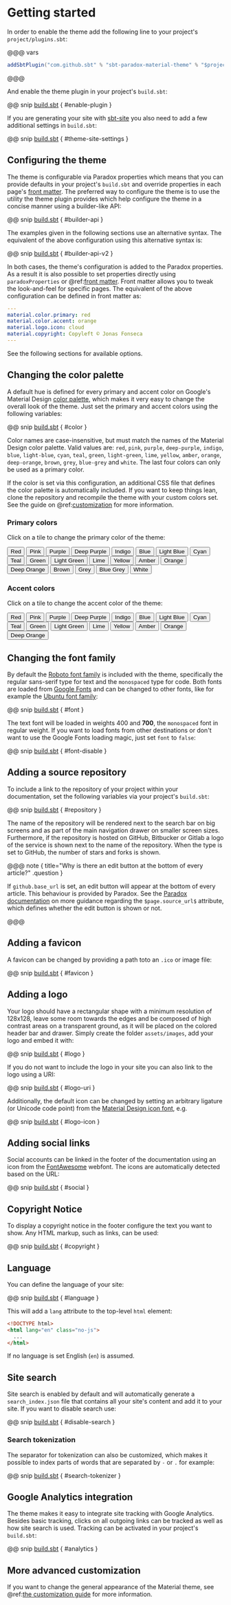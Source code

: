 # Getting started

In order to enable the theme add the following line to your
project's `project/plugins.sbt`:

@@@ vars
```sbt
addSbtPlugin("com.github.sbt" % "sbt-paradox-material-theme" % "$project.version$")
```
@@@

And enable the theme plugin in your project's `build.sbt`:

@@ snip [build.sbt]($root$/plugin/src/sbt-test/paradox/can-use-theme/build.sbt) { #enable-plugin }

If you are generating your site with [sbt-site] you also need to add a few
additional settings in `build.sbt`:

@@ snip [build.sbt]($root$/plugin/src/sbt-test/sbt-site/can-use-theme/build.sbt) { #theme-site-settings }

 [sbt-site]: http://www.scala-sbt.org/sbt-site/generators/paradox.html

## Configuring the theme

The theme is configurable via Paradox properties which means that you can
provide defaults in your project's `build.sbt` and override properties in each
page's [front matter]. The preferred way to configure the theme is to use the
utility the theme plugin provides which help configure the theme in a concise
manner using a builder-like API:

@@ snip [build.sbt]($root$/build.sbt) { #builder-api }

The examples given in the following sections use an alternative syntax.
The equivalent of the above configuration using this alternative syntax is:

@@ snip [build.sbt]($root$/build.sbt) { #builder-api-v2 }

In both cases, the theme's configuration is added to the Paradox properties. As
a result it is also possible to set properties directly using
`paradoxProperties` or @ref:[front matter]. Front matter allows you to tweak the
look-and-feel for specific pages. The equivalent of the above configuration can
be defined in front matter as:

```yaml
---
material.color.primary: red
material.color.accent: orange
material.logo.icon: cloud
material.copyright: Copyleft © Jonas Fonseca
---
```

See the following sections for available options.

 [front matter]: specimen/front-matter.md

## Changing the color palette

A default hue is defined for every primary and accent color on Google's
Material Design [color palette][10], which makes it very easy to change the
overall look of the theme. Just set the primary and accent colors using the
following variables:

@@ snip [build.sbt]($root$/build.sbt) { #color }

Color names are case-insensitive, but must match the names of the Material
Design color palette. Valid values are: `red`, `pink`, `purple`, `deep-purple`,
`indigo`, `blue`, `light-blue`, `cyan`, `teal`, `green`, `light-green`, `lime`,
`yellow`, `amber`, `orange`, `deep-orange`, `brown`, `grey`, `blue-grey`  and
`white`. The last four colors can only be used as a primary color.

If the color is set via this configuration, an additional CSS file that
defines the color palette is automatically included. If you want to keep things
lean, clone the repository and recompile the theme with your custom colors set.
See the guide on @ref:[customization](customization.md) for more information.

  [10]: http://www.materialui.co/colors

### Primary colors

Click on a tile to change the primary color of the theme:

<button data-md-color-primary="red">Red</button>
<button data-md-color-primary="pink">Pink</button>
<button data-md-color-primary="purple">Purple</button>
<button data-md-color-primary="deep-purple">Deep Purple</button>
<button data-md-color-primary="indigo">Indigo</button>
<button data-md-color-primary="blue">Blue</button>
<button data-md-color-primary="light-blue">Light Blue</button>
<button data-md-color-primary="cyan">Cyan</button>
<button data-md-color-primary="teal">Teal</button>
<button data-md-color-primary="green">Green</button>
<button data-md-color-primary="light-green">Light Green</button>
<button data-md-color-primary="lime">Lime</button>
<button data-md-color-primary="yellow">Yellow</button>
<button data-md-color-primary="amber">Amber</button>
<button data-md-color-primary="orange">Orange</button>
<button data-md-color-primary="deep-orange">Deep Orange</button>
<button data-md-color-primary="brown">Brown</button>
<button data-md-color-primary="grey">Grey</button>
<button data-md-color-primary="blue-grey">Blue Grey</button>
<button data-md-color-primary="white">White</button>

<script>
  var buttons = document.querySelectorAll("button[data-md-color-primary]");
  Array.prototype.forEach.call(buttons, function(button) {
    button.addEventListener("click", function() {
      document.body.dataset.mdColorPrimary = this.dataset.mdColorPrimary;
    })
  })
</script>

### Accent colors

Click on a tile to change the accent color of the theme:

<button data-md-color-accent="red">Red</button>
<button data-md-color-accent="pink">Pink</button>
<button data-md-color-accent="purple">Purple</button>
<button data-md-color-accent="deep-purple">Deep Purple</button>
<button data-md-color-accent="indigo">Indigo</button>
<button data-md-color-accent="blue">Blue</button>
<button data-md-color-accent="light-blue">Light Blue</button>
<button data-md-color-accent="cyan">Cyan</button>
<button data-md-color-accent="teal">Teal</button>
<button data-md-color-accent="green">Green</button>
<button data-md-color-accent="light-green">Light Green</button>
<button data-md-color-accent="lime">Lime</button>
<button data-md-color-accent="yellow">Yellow</button>
<button data-md-color-accent="amber">Amber</button>
<button data-md-color-accent="orange">Orange</button>
<button data-md-color-accent="deep-orange">Deep Orange</button>

<script>
  var buttons = document.querySelectorAll("button[data-md-color-accent]");
  Array.prototype.forEach.call(buttons, function(button) {
    button.addEventListener("click", function() {
      document.body.dataset.mdColorAccent = this.dataset.mdColorAccent;
    })
  })
</script>

## Changing the font family

By default the [Roboto font family][12] is included with the theme, specifically
the regular sans-serif type for text and the `monospaced` type for code. Both
fonts are loaded from [Google Fonts][13] and can be changed to other fonts,
like for example the [Ubuntu font family][14]:

@@ snip [build.sbt]($root$/build.sbt) { #font }

The text font will be loaded in weights 400 and **700**, the `monospaced` font
in regular weight. If you want to load fonts from other destinations or don't
want to use the Google Fonts loading magic, just set `font` to `false`:

@@ snip [build.sbt]($root$/build.sbt) { #font-disable }

  [12]: https://fonts.google.com/specimen/Roboto
  [13]: https://fonts.google.com
  [14]: https://fonts.google.com/specimen/Ubuntu

## Adding a source repository

To include a link to the repository of your project within your documentation,
set the following variables via your project's `build.sbt`:

@@ snip [build.sbt]($root$/build.sbt) { #repository }

The name of the repository will be rendered next to the search bar on big
screens and as part of the main navigation drawer on smaller screen sizes.
Furthermore, if the repository is hosted on GitHub, Bitbucker or Gitlab a logo
of the service is shown next to the name of the repository.
When the type is set to GitHub, the number of stars and forks is shown.

@@@ note { title="Why is there an edit button at the bottom of every article?" .question }

If `github.base_url` is set, an edit button will appear at the bottom of every
article. This behaviour is provided by Paradox. See the [Paradox documentation][15]
on more guidance regarding the `$page.source_url$` attribute, which defines whether the edit
button is shown or not.

@@@

  [15]: http://developer.lightbend.com/docs/paradox/current/customization/templating.html

## Adding a favicon

A favicon can be changed by providing a path toto an `.ico` or image file:

@@ snip [build.sbt]($root$/build.sbt) { #favicon }

## Adding a logo

Your logo should have a rectangular shape with a minimum resolution of 128x128,
leave some room towards the edges and be composed of high contrast areas on a
transparent ground, as it will be placed on the colored header bar and drawer.
Simply create the folder `assets/images`, add your logo and embed it with:

@@ snip [build.sbt]($root$/build.sbt) { #logo }

If you do not want to include the logo in your site you can also link to
the logo using a URI:

@@ snip [build.sbt]($root$/build.sbt) { #logo-uri }

Additionally, the default icon can be changed by setting an arbitrary ligature
(or Unicode code point) from the [Material Design icon font][16], e.g.

@@ snip [build.sbt]($root$/build.sbt) { #logo-icon }

  [16]: https://material.io/icons/

## Adding social links

Social accounts can be linked in the footer of the documentation using an icon
from the [FontAwesome][17] webfont. The icons are automatically detected based
on the URL:

@@ snip [build.sbt]($root$/build.sbt) { #social }

  [17]: http://fontawesome.io/icons/

## Copyright Notice

To display a copyright notice in the footer configure the
text you want to show. Any HTML markup, such as links, can be used:

@@ snip [build.sbt]($root$/build.sbt) { #copyright }

## Language

You can define the language of your site:

@@ snip [build.sbt]($root$/build.sbt) { #language }

This will add a `lang` attribute to the top-level `html` element:

```html
<!DOCTYPE html>
<html lang="en" class="no-js">
  ...
</html>
```

If no language is set English (`en`) is assumed.

## Site search

Site search is enabled by default and will automatically generate a
`search_index.json` file that contains all your site's content and add it to
your site. If you want to disable search use:

@@ snip [build.sbt]($root$/build.sbt) { #disable-search }

<!--

### Search language

Site search is implemented using [lunr.js][22], which includes stemmers for the
English language by default, while stemmers for other languages are included
with [lunr-languages][23], both of which are integrated with this theme. Support
for other languages and even multilingual search can be activated by setting
`material.search` to a comma-separated list of supported 2-letter
language codes, e.g.:

@@ snip [build.sbt]($root$/build.sbt) { #search-multi }

This will automatically load the stemmers for the specified languages and
set them up with site search, nothing else to be done.

At the time of writing, the following languages are supported: English `en`,
French `fr`, Spanish `es`, Italian `it`, Japanese `jp`, Dutch `du`, Danish `da`,
Portguese `pt`, Finnish `fi`, Romanian `ro`, Hungarian `hu`, Russian `ru`,
Norwegian `no`, Swedish `sv` and Turkish `tr`.

@@@ warning { title="Only specify the languages you really need" }
Be aware that including support for other languages increases the general
JavaScript payload by around 20kb (without gzip) and by another 15-30kb per
language.
@@@

-->

### Search tokenization

The separator for tokenization can also be customized, which makes it possible
to index parts of words that are separated by `-` or `.` for example:

@@ snip [build.sbt]($root$/build.sbt) { #search-tokenizer }

  [22]: https://lunrjs.com
  [23]: https://github.com/MihaiValentin/lunr-languages

## Google Analytics integration

The theme makes it easy to integrate site tracking with Google Analytics.
Besides basic tracking, clicks on all outgoing links can be tracked as well as
how site search is used. Tracking can be activated in your project's
`build.sbt`:

@@ snip [build.sbt]($root$/build.sbt) { #analytics }

## More advanced customization

If you want to change the general appearance of the Material theme, see
@ref:[the customization guide](customization.md) for more information.
